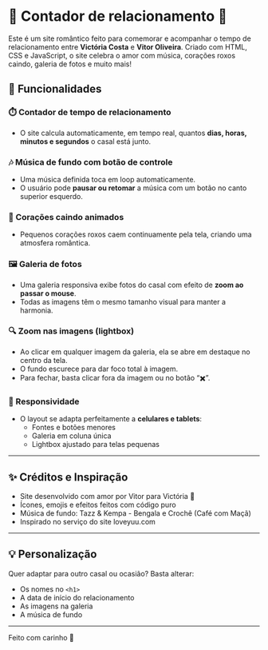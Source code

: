 # 💜 Contador de relacionamento  💜

Este é um site romântico feito para comemorar e acompanhar o tempo de relacionamento entre **Victória Costa** e **Vitor Oliveira**. Criado com HTML, CSS e JavaScript, o site celebra o amor com música, corações roxos caindo, galeria de fotos e muito mais!

## 🌟 Funcionalidades

### ⏱️ Contador de tempo de relacionamento
- O site calcula automaticamente, em tempo real, quantos **dias, horas, minutos e segundos** o casal está junto.

### 🎶 Música de fundo com botão de controle
- Uma música definida toca em loop automaticamente.
- O usuário pode **pausar ou retomar** a música com um botão no canto superior esquerdo.

### 💜 Corações caindo animados
- Pequenos corações roxos caem continuamente pela tela, criando uma atmosfera romântica.

### 🖼️ Galeria de fotos
- Uma galeria responsiva exibe fotos do casal com efeito de **zoom ao passar o mouse**.
- Todas as imagens têm o mesmo tamanho visual para manter a harmonia.

### 🔍 Zoom nas imagens (lightbox)
- Ao clicar em qualquer imagem da galeria, ela se abre em destaque no centro da tela.
- O fundo escurece para dar foco total à imagem.
- Para fechar, basta clicar fora da imagem ou no botão “✖️”.

### 📱 Responsividade
- O layout se adapta perfeitamente a **celulares e tablets**:
  - Fontes e botões menores
  - Galeria em coluna única
  - Lightbox ajustado para telas pequenas

---

## ✨ Créditos e Inspiração

- Site desenvolvido com amor por Vitor para Victória 💖
- Ícones, emojis e efeitos feitos com código puro
- Música de fundo: Tazz & Kempa - Bengala e Crochê (Café com Maçã)
- Inspirado no serviço do site loveyuu.com

---

## 💡 Personalização

Quer adaptar para outro casal ou ocasião? Basta alterar:

- Os nomes no `<h1>`
- A data de início do relacionamento
- As imagens na galeria
- A música de fundo

---

Feito com carinho 💜

